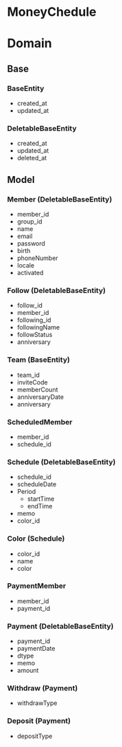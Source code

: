 # MoneyChedule

# Domain
## Base

### BaseEntity
- created_at
- updated_at    

### DeletableBaseEntity
- created_at
- updated_at
- deleted_at

## Model
### Member (DeletableBaseEntity)
- member_id
- group_id
- name
- email
- password
- birth
- phoneNumber
- locale
- activated

### Follow (DeletableBaseEntity)
- follow_id
- member_id
- following_id
- followingName
- followStatus
- anniversary

### Team (BaseEntity)
- team_id
- inviteCode
- memberCount
- anniversaryDate
- anniversary

### ScheduledMember
- member_id
- schedule_id

### Schedule (DeletableBaseEntity)
- schedule_id
- scheduleDate
- Period
  - startTime
  - endTime
- memo
- color_id

### Color (Schedule)
- color_id
- name
- color

### PaymentMember
- member_id
- payment_id

### Payment (DeletableBaseEntity)
- payment_id
- paymentDate
- dtype
- memo
- amount

### Withdraw (Payment)
- withdrawType

### Deposit (Payment)
- depositType
